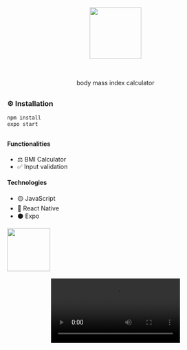 ### <p align='center'> <img src="https://github.com/fabioVitorio/calc_imc/assets/109548564/e85309d6-318e-44a0-bbe4-b36e050c198f" width="120"/> </p>
<br>
<p align='center'> body mass index calculator <br></p>

##
### ⚙️ Installation
```bash
npm install
expo start
```
##
#### Functionalities
- ⚖️ BMI Calculator <br>
- ✅ Input validation
 #### Technologies
- 🟡 JavaScript <br>
- 🔵 React Native <br>
- ⚫ Expo <br>


<div>
  <img height="100em" src="https://github-readme-stats.vercel.app/api/pin/?username=fabioVitorio&repo=calc_imc_mobile"/>
  <a href="https://github.com/fabioVitorio">
</div>

<br>

<div align='center'> <video src="https://github.com/fabioVitorio/calc_imc_mobile/assets/109548564/2f1fce52-b971-4122-abfb-310e1cfdebfa" /></div>





